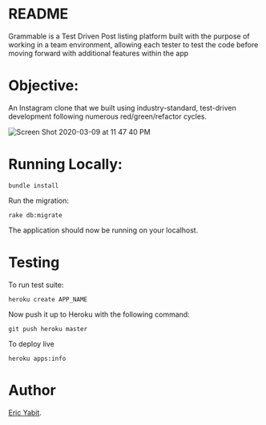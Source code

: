 # README

Grammable is a Test Driven Post listing platform built with the purpose of working in a team environment, allowing each tester to test the code before moving forward with additional features within the app

# Objective:
An Instagram clone that we built using industry-standard, test-driven development following numerous red/green/refactor cycles.

![Screen Shot 2020-03-09 at 11 47 40 PM](https://user-images.githubusercontent.com/50501566/76277892-76ef5400-6260-11ea-9d24-64427d5a2706.png)

# Running Locally:
```
bundle install
```
Run the migration:
```
rake db:migrate
```
The application should now be running on your localhost.
# Testing
To run test suite:
```
heroku create APP_NAME
```
Now push it up to Heroku with the following command:
```
git push heroku master

```
To deploy live
```
heroku apps:info
```
# Author
[Eric Yabit](https://github.com/ericy007/grammable).
